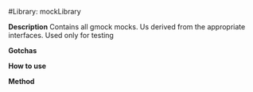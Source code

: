 #Library: mockLibrary

__Description__
Contains all gmock mocks. Us derived from the appropriate interfaces. Used only for testing

__Gotchas__

__How to use__

__Method__